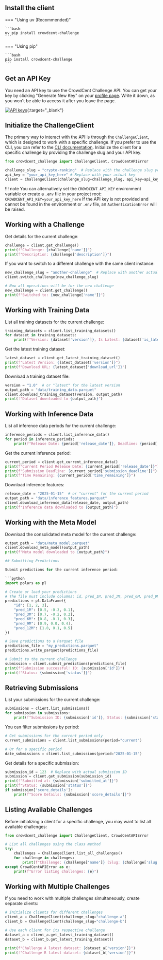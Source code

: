 ## Install the client
=== "Using uv (Recommended)"

    ```bash
    uv pip install crowdcent-challenge
    ```

=== "Using pip"

    ```bash
    pip install crowdcent-challenge
    ```

## Get an API Key

You need an API key to use the CrowdCent Challenge API. You can get your key by clicking "Generate New Key" on your [profile page](https://crowdcent.com/profile). Write it down, as you won't be able to access it after you leave the page.

[![API keys](overrides/assets/images/api_keys.png)](https://crowdcent.com/profile){:target="_blank"}

## Initialize the ChallengeClient

The primary way to interact with the API is through the `ChallengeClient`, which is designed to work with a specific challenge. If you prefer to use the CLI, you can refer to the [CLI documentation](cli.md). Initialize the client for a specific challenge by providing the challenge slug and your API key.

```python
from crowdcent_challenge import ChallengeClient, CrowdCentAPIError

challenge_slug = "crypto-ranking"  # Replace with the challenge slug you want to work on
api_key = "your_api_key_here" # Replace with your actual key
client = ChallengeClient(challenge_slug=challenge_slug, api_key=api_key)
```

!!! note
    You can alternatively set the `CROWDCENT_API_KEY` environment variable or create a `.env` file in your project root:
    ```
    CROWDCENT_API_KEY=your_api_key_here
    ```
    If the API key is not provided and cannot be found in the environment or `.env` file, an `AuthenticationError` will be raised.

## Working with a Challenge

Get details for the current challenge:

```python
challenge = client.get_challenge()
print(f"Challenge: {challenge['name']}")
print(f"Description: {challenge['description']}")
```

If you want to switch to a different challenge with the same client instance:

```python
new_challenge_slug = "another-challenge"  # Replace with another actual challenge slug
client.switch_challenge(new_challenge_slug)

# Now all operations will be for the new challenge
new_challenge = client.get_challenge()
print(f"Switched to: {new_challenge['name']}")
```

## Working with Training Data

List all training datasets for the current challenge:

```python
training_datasets = client.list_training_datasets()
for dataset in training_datasets:
    print(f"Version: {dataset['version']}, Is Latest: {dataset['is_latest']}")
```

Get the latest training dataset:

```python
latest_dataset = client.get_latest_training_dataset()
print(f"Latest Version: {latest_dataset['version']}")
print(f"Download URL: {latest_dataset['download_url']}")
```

Download a training dataset file:

```python
version = "1.0"  # or "latest" for the latest version
output_path = "data/training_data.parquet"
client.download_training_dataset(version, output_path)
print(f"Dataset downloaded to {output_path}")
```

## Working with Inference Data

List all inference data periods for the current challenge:

```python
inference_periods = client.list_inference_data()
for period in inference_periods:
    print(f"Release Date: {period['release_date']}, Deadline: {period['submission_deadline']}")
```

Get the current inference period:

```python
current_period = client.get_current_inference_data()
print(f"Current Period Release Date: {current_period['release_date']}")
print(f"Submission Deadline: {current_period['submission_deadline']}")
print(f"Time Remaining: {current_period['time_remaining']}")
```

Download inference features:

```python
release_date = "2025-01-15"  # or "current" for the current period
output_path = "data/inference_features.parquet"
client.download_inference_data(release_date, output_path)
print(f"Inference data downloaded to {output_path}")
```

## Working with the Meta Model

Download the consolidated meta model for the current challenge:

```python
output_path = "data/meta_model.parquet"
client.download_meta_model(output_path)
print(f"Meta model downloaded to {output_path}")

## Submitting Predictions

Submit predictions for the current inference period:

```python
import polars as pl

# Create or load your predictions
# The file must include columns: id, pred_1M, pred_3M, pred_6M, pred_9M, pred_12M
predictions = pl.DataFrame({
    "id": [1, 2, 3],
    "pred_1M": [0.5, -0.3, 0.1],
    "pred_3M": [0.7, -0.2, 0.2],
    "pred_6M": [0.8, -0.1, 0.3],
    "pred_9M": [0.9, 0.0, 0.4],
    "pred_12M": [1.0, 0.1, 0.5]
})

# Save predictions to a Parquet file
predictions_file = "my_predictions.parquet"
predictions.write_parquet(predictions_file)

# Submit to the current challenge
submission = client.submit_predictions(predictions_file)
print(f"Submission successful! ID: {submission['id']}")
print(f"Status: {submission['status']}")

```

## Retrieving Submissions

List your submissions for the current challenge:

```python
submissions = client.list_submissions()
for submission in submissions:
    print(f"Submission ID: {submission['id']}, Status: {submission['status']}")
```

You can filter submissions by period:

```python
# Get submissions for the current period only
current_submissions = client.list_submissions(period="current")

# Or for a specific period
date_submissions = client.list_submissions(period="2025-01-15")
```

Get details for a specific submission:

```python
submission_id = 123  # Replace with actual submission ID
submission = client.get_submission(submission_id)
print(f"Submitted at: {submission['submitted_at']}")
print(f"Status: {submission['status']}")
if submission['score_details']:
    print(f"Score Details: {submission['score_details']}")
```

## Listing Available Challenges

Before initializing a client for a specific challenge, you may want to list all available challenges:

```python
from crowdcent_challenge import ChallengeClient, CrowdCentAPIError

# List all challenges using the class method
try:
    challenges = ChallengeClient.list_all_challenges()
    for challenge in challenges:
        print(f"Challenge: {challenge['name']} (Slug: {challenge['slug']})")
except CrowdCentAPIError as e:
    print(f"Error listing challenges: {e}")
```

## Working with Multiple Challenges

If you need to work with multiple challenges simultaneously, create separate clients:

```python
# Initialize clients for different challenges
client_a = ChallengeClient(challenge_slug="challenge-a")
client_b = ChallengeClient(challenge_slug="challenge-b")

# Use each client for its respective challenge
dataset_a = client_a.get_latest_training_dataset()
dataset_b = client_b.get_latest_training_dataset()

print(f"Challenge A latest dataset: {dataset_a['version']}")
print(f"Challenge B latest dataset: {dataset_b['version']}")
```